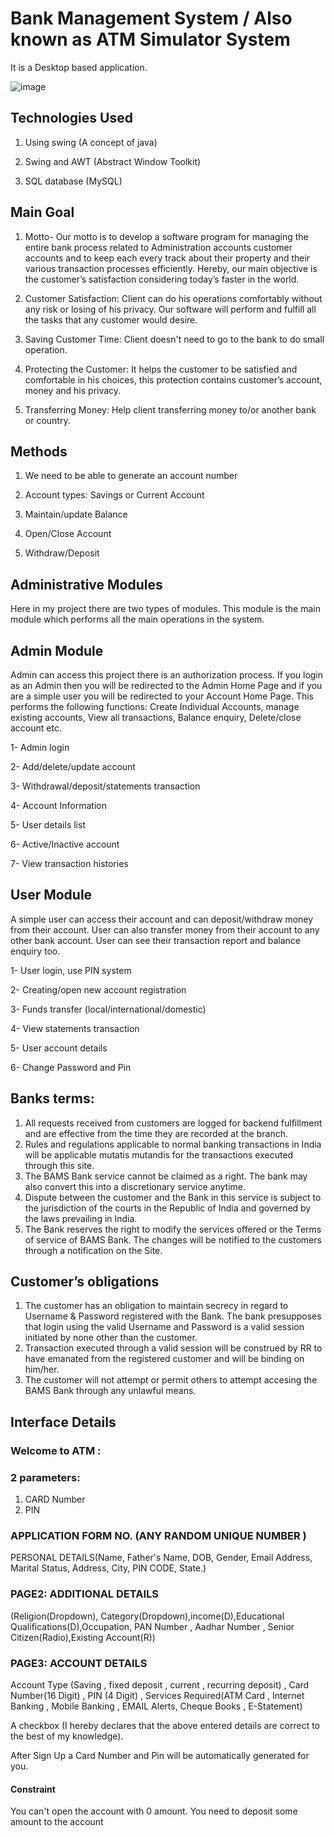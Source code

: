 # Bank Management System / Also known as ATM Simulator System

It is a Desktop based application.

![image](https://user-images.githubusercontent.com/78250787/219851619-935f6bdb-9a48-4cfd-b6b3-08aac8f07444.png)

## Technologies Used

1. Using swing (A concept of java)

2. Swing and AWT (Abstract Window Toolkit)

3. SQL database (MySQL)

## Main Goal

1. Motto- Our motto is to develop a software program for managing the entire bank process related to Administration accounts customer accounts and to keep each every track about their property and their various transaction processes efficiently.
Hereby, our main objective is the customer’s satisfaction considering today’s faster in the world.

2. Customer Satisfaction: Client can do his operations comfortably without any risk or losing of his privacy. Our software will perform and fulfill all the tasks that any customer would desire.

3. Saving Customer Time: Client doesn't need to go to the bank to do small operation.

4. Protecting the Customer: It helps the customer to be satisfied and comfortable in his choices, this protection contains customer’s account, money and his privacy.

5. Transferring Money: Help client transferring money to/or another bank or country.

## Methods

1. We need to be able to generate an account number

2. Account types: Savings or Current Account

3. Maintain/update Balance

4. Open/Close Account

5. Withdraw/Deposit

## Administrative Modules

Here in my project there are two types of modules. This module is the main module which performs all the main operations in the system.

## Admin Module

Admin can access this project there is an authorization process. If you login as an Admin then you will be redirected to the Admin Home Page and if you are a simple user you will be redirected to your Account Home Page. This performs the following functions: Create
Individual Accounts, manage existing accounts, View all transactions, Balance enquiry,
Delete/close account etc.

1- Admin login

2- Add/delete/update account

3- Withdrawal/deposit/statements transaction

4- Account Information

5- User details list

6- Active/Inactive account

7- View transaction histories

## User Module

A simple user can access their account and can deposit/withdraw money from their account.
User can also transfer money from their account to any other bank account. User can see their transaction report and balance enquiry too.

1- User login, use PIN system

2- Creating/open new account registration

3- Funds transfer (local/international/domestic)

4- View statements transaction

5- User account details

6- Change Password and Pin

## Banks terms:

1. All requests received from customers are logged for backend fulfillment and are effective from the time they are recorded at the branch.
2. Rules and regulations applicable to normal banking transactions in India will be applicable mutatis mutandis for the transactions executed through this site.
3. The BAMS Bank service cannot be claimed as a right. The bank may also convert this into a discretionary service anytime.
4. Dispute between the customer and the Bank in this service is subject to the jurisdiction of the courts in the Republic of India and governed by the laws prevailing in India.
5. The Bank reserves the right to modify the services offered or the Terms of service of
   BAMS Bank. The changes will be notified to the customers through a notification on the Site.

## Customer’s obligations

1. The customer has an obligation to maintain secrecy in regard to Username &
   Password registered with the Bank. The bank presupposes that login using the valid Username and Password is a valid session initiated by none other than the customer.
2. Transaction executed through a valid session will be construed by RR to have emanated from the registered customer and will be binding on him/her.
3. The customer will not attempt or permit others to attempt accesing the BAMS Bank through any unlawful means.

## Interface Details

### Welcome to ATM :

### 2 parameters:

1. CARD Number
2. PIN

### APPLICATION FORM NO. (ANY RANDOM UNIQUE NUMBER )

PERSONAL DETAILS(Name, Father's Name, DOB, Gender, Email Address, Marital Status, Address, City, PIN CODE, State.)

### PAGE2: ADDITIONAL DETAILS

(Religion(Dropdown), Category(Dropdown),income(D),Educational Qualifications(D),Occupation, PAN Number , Aadhar Number , Senior Citizen(Radio),Existing Account(R))

### PAGE3: ACCOUNT DETAILS

Account Type (Saving , fixed deposit , current , recurring deposit) , Card Number(16 Digit) , PIN (4 Digit) , Services Required(ATM Card , Internet Banking , Mobile Banking , EMAIL Alerts, Cheque Books , E-Statement)

A checkbox (I hereby declares that the above entered details are correct to the best of my knowledge).

After Sign Up a Card Number and Pin will be automatically generated for you.

#### Constraint

You can't open the account with 0 amount. You need to deposit some amount to the account



   
